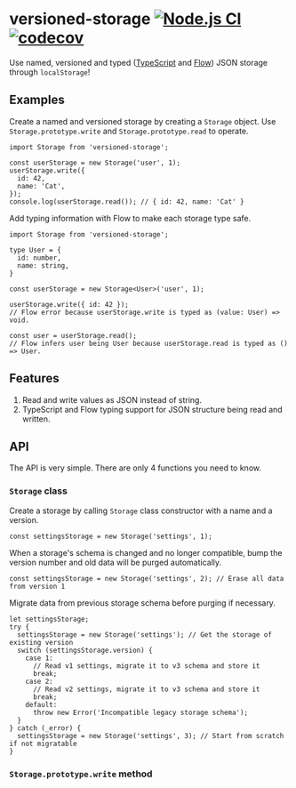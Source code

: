 
# versioned-storage [![Node.js CI](https://github.com/CatChen/versioned-storage/workflows/Node.js%20CI/badge.svg)](https://github.com/CatChen/versioned-storage/actions) [![codecov](https://codecov.io/gh/CatChen/versioned-storage/branch/master/graph/badge.svg)](https://codecov.io/gh/CatChen/versioned-storage)

Use named, versioned and typed ([TypeScript](https://www.typescriptlang.org/) and [Flow](https://flow.org/)) JSON storage through `localStorage`!

## Examples

Create a named and versioned storage by creating a `Storage` object. Use `Storage.prototype.write` and `Storage.prototype.read` to operate.

```
import Storage from 'versioned-storage';

const userStorage = new Storage('user', 1);
userStorage.write({
  id: 42,
  name: 'Cat',
});
console.log(userStorage.read()); // { id: 42, name: 'Cat' }
```

Add typing information with Flow to make each storage type safe.

```
import Storage from 'versioned-storage';

type User = {
  id: number,
  name: string,
}

const userStorage = new Storage<User>('user', 1);

userStorage.write({ id: 42 });
// Flow error because userStorage.write is typed as (value: User) => void.

const user = userStorage.read();
// Flow infers user being User because userStorage.read is typed as () => User.
```

## Features

1. Read and write values as JSON instead of string.
2. TypeScript and Flow typing support for JSON structure being read and written.

## API

The API is very simple. There are only 4 functions you need to know.

### `Storage` class

Create a storage by calling `Storage` class constructor with a name and a version.

```
const settingsStorage = new Storage('settings', 1);
```

When a storage's schema is changed and no longer compatible, bump the version number and old data will be purged automatically.

```
const settingsStorage = new Storage('settings', 2); // Erase all data from version 1
```

Migrate data from previous storage schema before purging if necessary.

```
let settingsStorage;
try {
  settingsStorage = new Storage('settings'); // Get the storage of existing version
  switch (settingsStorage.version) {
    case 1:
      // Read v1 settings, migrate it to v3 schema and store it
      break;
    case 2:
      // Read v2 settings, migrate it to v3 schema and store it
      break;
    default:
      throw new Error('Incompatible legacy storage schema');
  }
} catch (_error) {
  settingsStorage = new Storage('settings', 3); // Start from scratch if not migratable
}
```

### `Storage.prototype.write` method